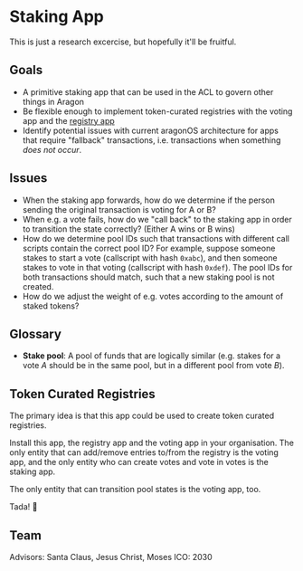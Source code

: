 # Staking App

This is just a research excercise, but hopefully it'll be fruitful.

## Goals

- A primitive staking app that can be used in the ACL to govern other things in Aragon
- Be flexible enough to implement token-curated registries with the voting app and the [registry app](https://github.com/aragonlabs/registry)
- Identify potential issues with current aragonOS architecture for apps that require "fallback" transactions, i.e. transactions when something *does not occur*.

## Issues

- When the staking app forwards, how do we determine if the person sending the original transaction is voting for A or B?
- When e.g. a vote fails, how do we "call back" to the staking app in order to transition the state correctly? (Either A wins or B wins)
- How do we determine pool IDs such that transactions with different call scripts contain the correct pool ID? For example, suppose someone stakes to start a vote (callscript with hash `0xabc`), and then someone stakes to vote in that voting (callscript with hash `0xdef`). The pool IDs for both transactions should match, such that a new staking pool is not created.
- How do we adjust the weight of e.g. votes according to the amount of staked tokens?

## Glossary

- **Stake pool**: A pool of funds that are logically similar (e.g. stakes for a vote *A* should be in the same pool, but in a different pool from vote *B*).

## Token Curated Registries

The primary idea is that this app could be used to create token curated registries.  
  
Install this app, the registry app and the voting app in your organisation. The only entity that can add/remove entries to/from the registry is the voting app, and the only entity who can create votes and vote in votes is the staking app.  
  
The only entity that can transition pool states is the voting app, too.  
  
Tada! :tada:

## Team

Advisors: Santa Claus, Jesus Christ, Moses
ICO: 2030
